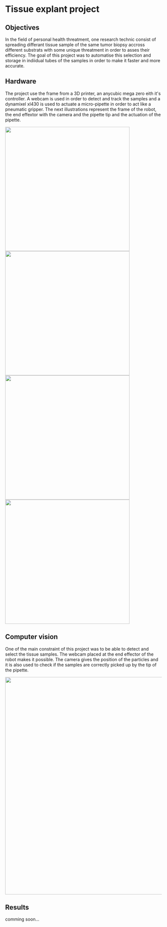 # Tissue explant project

## Objectives
In the field of personal health threatment, one research technic consist of spreading differant tissue sample of the same tumor biopsy accross different substrats with some unique threatment in order to asses their efficiency. The goal of this project was to automatise this selection and storage in indiidual tubes of the samples in order to make it faster and more accurate.

## Hardware


The project use the frame from a 3D printer, an anycubic mega zero eith it's controller. A webcam is used in order to detect and track the samples and a dynamixel xl430 is used to actuate a micro-pipette in order to act like a pneumatic gripper.
The next illustrations represent the frame of the robot, the end effextor with the camera and the pipette tip and the actuation of the pipette.

<p float="left">
  <img src="https://user-images.githubusercontent.com/102581647/232227676-66328f60-7b82-4bbd-ab56-779f35e75ffc.jpeg" width="400">
  <img src="https://user-images.githubusercontent.com/102581647/232227794-40725d5c-353e-4b71-98cb-569a5a18c339.jpeg" width="400">
  <img src="https://user-images.githubusercontent.com/102581647/232227686-7f5400a6-4f1d-4fb0-b0e2-2f13a4018454.jpeg" width="400">
  <img src="https://user-images.githubusercontent.com/102581647/232228675-5b9fca1a-79fd-449a-85b3-26f377ef2822.jpeg" width="400">
</p>


## Computer vision
One of the main constraint of this project was to be able to detect and select the tissue samples. The webcam placed at the end effector of the robot makes it possible. The camera gives the position of the particles and it is also used to check if the samples are correctly picked up by the tip of the pipette.

<p align="center">
  <img src="https://user-images.githubusercontent.com/102581647/232227699-bc64fa88-a22c-41cb-80ad-b64503400623.png" width="700">
</p>

## Results 
comming soon...

